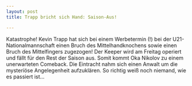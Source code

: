 ```yaml
---
layout: post
title: Trapp bricht sich Hand: Saison-Aus!

---
```


Katastrophe! Kevin Trapp hat sich bei einem Werbetermin (!) bei der U21-Nationalmannschaft einen Bruch des Mittelhandknochens sowie einen Bruch des Mittelfingers zugezogen! Der Keeper wird am Freitag operiert und fällt für den Rest der Saison aus. Somit kommt Oka Nikolov zu einem unerwarteten Comeback. Die Eintracht nahm sich einen Anwalt um die mysteriöse Angelegenheit aufzuklären. So richtig weiß noch niemand, wie es passiert ist...


